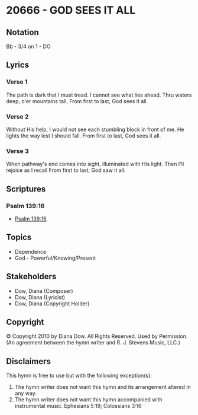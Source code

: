 # 20666 - GOD SEES IT ALL

## Notation

Bb - 3/4 on 1 - DO

## Lyrics

### Verse 1

The path is dark that I must tread. I cannot see what lies ahead. Thru waters deep, o'er mountains tall, From first to last, God sees it all.

### Verse 2

Without His help, I would not see each stumbling block in front of me. He lights the way lest I should fall. From first to last, God sees it all.

### Verse 3

When pathway's end comes into sight, illuminated with His light. Then I'll rejoice as I recall From first to last, God saw it all.


## Scriptures

### Psalm 139:16

- [Psalm 139:16](https://www.biblegateway.com/passage/?search=Psalm%20139%3A16)


## Topics

- Dependence
- God - Powerful/Knowing/Present

## Stakeholders

- Dow, Diana (Composer)
- Dow, Diana (Lyricist)
- Dow, Diana (Copyright Holder)

## Copyright

© Copyright 2010 by Diana Dow. All Rights Reserved. Used by Permission.
(An agreement between the hymn writer and R. J. Stevens Music, LLC.)

## Disclaimers

This hymn is free to use but with the following exception(s):
1. The hymn writer does not want this hymn and its arrangement altered in any way.
2. The hymn writer does not want this hymn accompanied with instrumental music.
Ephesians 5:19; Colossians 3:16

